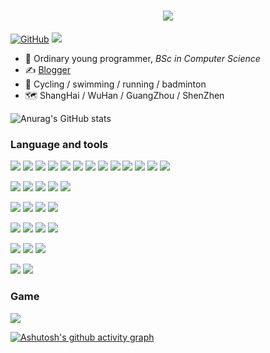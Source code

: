 <h1 align="center"> <a href="https://sunguoqi.com/"> <img src="https://readme-typing-svg.herokuapp.com/?lines=console.log(%22Hello%2C%20World!%22);小符同学祝您今天愉快!&center=true&size=27"> </a> </h1>

[![GitHub](https://img.shields.io/badge/dynamic/json?logo=github&label=GitHub&labelColor=495867&color=495867&query=%24.data.totalSubs&url=https%3A%2F%2Fapi.spencerwoo.com%2Fsubstats%2F%3Fsource%3Dgithub%26queryKey%3Dhayschan&style=flat-square)](https://github.com/Fusuccess)
[![](https://img.shields.io/badge/Wechat-Fusuccess-007396?style=flat-square&logo=Wechat&logoColor=ffffff)](https://github.com/Fusuccess)

- 👤 Ordinary young programmer, _BSc in Computer Science_
- ✍️ [Blogger](http://fusuccess.top)
- 🏃 Cycling / swimming / running / badminton
- 🗺️ ShangHai / WuHan / GuangZhou / ShenZhen

![Anurag's GitHub stats](https://github-readme-stats.vercel.app/api?username=Fusuccess&count_private=true&show_icons=true)
### Language and tools
[![](https://img.shields.io/badge/-Java-3b88c5?style=flat-square&logo=java&logoColor=ffffff)](https://github.com/Fusuccess)
[![](https://img.shields.io/badge/-JSP-232228?style=flat-square&logo=Jsp&logoColor=ffffff)](https://github.com/Fusuccess)
[![](https://img.shields.io/badge/-Spring-2f5f1c?style=flat-square&logo=Spring&logoColor=ffffff)](https://github.com/Fusuccess)
[![](https://img.shields.io/badge/-SpringMvc-2f5f1c?style=flat-square&logo=SpringMvc&logoColor=ffffff)](https://github.com/Fusuccess)
[![](https://img.shields.io/badge/-SpringBoot-2f5f1c?style=flat-square&logo=SpringBoot&logoColor=ffffff)](https://github.com/Fusuccess)
[![](https://img.shields.io/badge/-SpringSecurity-2f5f1c?style=flat-square&logo=SpringSecurity&logoColor=ffffff)](https://github.com/Fusuccess)
[![](https://img.shields.io/badge/-Mybatis-c6291c?style=flat-square&logo=Mybatis&logoColor=ffffff)](https://github.com/Fusuccess)
[![](https://img.shields.io/badge/-MybatisPlus-4494e9?style=flat-square&logo=Mybatisplus&logoColor=ffffff)](https://github.com/Fusuccess)
[![](https://img.shields.io/badge/-Shiro-4972c1?style=flat-square&logo=apache&logoColor=ffffff)](https://github.com/Fusuccess)
[![](https://img.shields.io/badge/-maven-912b44?style=flat-square&logo=apache&logoColor=ffffff)](https://github.com/Fusuccess)
[![](https://img.shields.io/badge/-tomcat-f5d15d?style=flat-square&logo=apache&logoColor=ffffff)](https://github.com/Fusuccess)
[![](https://img.shields.io/badge/-nginx-429343?style=flat-square&logo=nginx&logoColor=ffffff)](https://github.com/Fusuccess)
[![](https://img.shields.io/badge/-minio-b73c4b?style=flat-square&logo=minio&logoColor=ffffff)](https://github.com/Fusuccess)

[![](https://img.shields.io/badge/-JavaScript-998347?style=flat-square&logo=JavaScript&logoColor=ffffff)](https://github.com/Fusuccess)
[![](https://img.shields.io/badge/-HTML-998347?style=flat-square&logo=html5&logoColor=ffffff)](https://github.com/Fusuccess)
[![](https://img.shields.io/badge/-Vue-51b389?style=flat-square&logo=vue&logoColor=ffffff)](https://github.com/Fusuccess)
[![](https://img.shields.io/badge/-CSS-4577ae?style=flat-square&logo=CSS3&logoColor=ffffff)](https://github.com/Fusuccess)
[![](https://img.shields.io/badge/-Hugo-e95286?style=flat-square&logo=Hugo&logoColor=ffffff)](https://github.com/Fusuccess)


[![](https://img.shields.io/badge/-Redis-c93d2f?style=flat-square&logo=redis&logoColor=ffffff)](https://github.com/Fusuccess)
[![](https://img.shields.io/badge/-Elasticsearch-1d1b1d?style=flat-square&logo=elasticsearch&logoColor=ffffff)](https://github.com/Fusuccess)
[![](https://img.shields.io/badge/-Quartz-689fd0?style=flat-square&logo=quartz&logoColor=ffffff)](https://github.com/Fusuccess)
[![](https://img.shields.io/badge/-Nacos-689fd0?style=flat-square&logo=nacos&logoColor=ffffff)](https://github.com/Fusuccess)

[![](https://img.shields.io/badge/-EasyUI-001884?style=flat-square&logo=EasyUI&logoColor=ffffff)](https://github.com/Fusuccess)
[![](https://img.shields.io/badge/-LayUI-55b7aa?style=flat-square&logo=LayUI&logoColor=ffffff)](https://github.com/Fusuccess)
[![](https://img.shields.io/badge/-Echarts-9d3b4e?style=flat-square&logo=Echarts&logoColor=ffffff)](https://github.com/Fusuccess)
[![](https://img.shields.io/badge/-HeighCharts-8088e2?style=flat-square&logo=HeighCharts&logoColor=ffffff)](https://github.com/Fusuccess)

[![](https://img.shields.io/badge/-Oracle-945456?style=flat-square&logo=Oracle&logoColor=ffffff)](https://github.com/Fusuccess)
[![](https://img.shields.io/badge/-Mysql-235b82?style=flat-square&logo=Mysql&logoColor=ffffff)](https://github.com/Fusuccess)
[![](https://img.shields.io/badge/-Linux-000000?style=flat-square&logo=Linux&logoColor=ffffff)](https://github.com/Fusuccess)

[![](https://img.shields.io/badge/-Shell-000000?style=flat-square&logo=Shell&logoColor=ffffff)](https://github.com/Fusuccess)
[![](https://img.shields.io/badge/-Docker-2f6fb8?style=flat-square&logo=Docker&logoColor=ffffff)](https://github.com/Fusuccess)




### Game
[![](https://img.shields.io/badge/Minecraft-2a6438?style=flat-square&logo=minecraft&logoColor=ffffff)](https://github.com/Fusuccess)

[![Ashutosh's github activity graph](https://github-readme-activity-graph.vercel.app/graph?username=Fusuccess&theme=react)](https://github.com/Fusuccess/github-readme-activity-graph)


<!--
<h6>* These nice badges are generated by <a href="https://shields.io/">Shields.io</a> and <a href="https://github.com/spencerwooo/Substats">Substats</a>.</h6>

**Fusuccess/Fusuccess** is a ✨ _special_ ✨ repository because its `README.md` (this file) appears on your GitHub profile.

Here are some ideas to get you started:

- 🔭 I’m currently working on ...
- 🌱 I’m currently learning ...
- 👯 I’m looking to collaborate on ...
- 🤔 I’m looking for help with ...
- 💬 Ask me about ...
- 📫 How to reach me: ...
- 😄 Pronouns: ...
- ⚡ Fun fact: ...
-->
